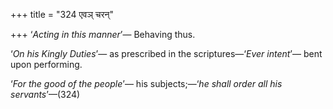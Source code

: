 +++
title = "324 एवञ् चरन्"

+++
‘*Acting in this manner*’— Behaving thus.

‘*On his Kingly Duties*’— as prescribed in the scriptures—‘*Ever
intent*’— bent upon performing.

‘*For the good of the people*’— his subjects;—‘*he shall order all his
servants*’—(324)


